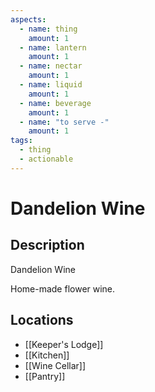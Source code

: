 ```yaml
---
aspects:
  - name: thing
    amount: 1
  - name: lantern
    amount: 1
  - name: nectar
    amount: 1
  - name: liquid
    amount: 1
  - name: beverage
    amount: 1
  - name: "to serve -"
    amount: 1
tags:
  - thing
  - actionable
---
```


# Dandelion Wine

## Description
Dandelion Wine

Home-made flower wine.
## Locations
- [[Keeper's Lodge]]
- [[Kitchen]]
- [[Wine Cellar]]
- [[Pantry]]